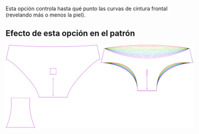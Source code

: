 Esta opción controla hasta qué punto las curvas de cintura frontal (revelando más o menos la piel).


## Efecto de esta opción en el patrón
![Esta imagen muestra el efecto de esta opción superponiendo varias variantes que tienen un valor diferente para esta opción](ursula_frontdip_sample.svg "Efecto de esta opción en el patrón")